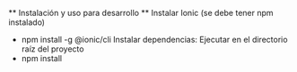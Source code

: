 ** Instalación y uso para desarrollo **
Instalar Ionic (se debe tener npm instalado)
- npm install -g @ionic/cli
Instalar dependencias:
Ejecutar en el directorio raíz del proyecto
- npm install